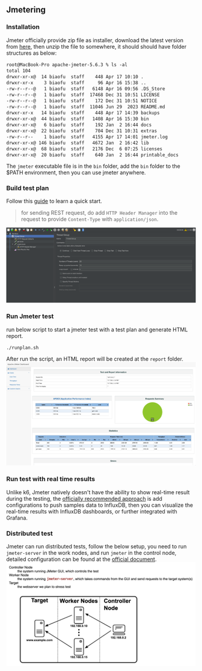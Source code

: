 Jmetering
--
### Installation
Jmeter officially provide zip file as installer, download the latest version from [here](https://jmeter.apache.org/download_jmeter.cgi), then unzip the file to somewhere, it should should have folder structures as below:
```commandline
root@MacBook-Pro apache-jmeter-5.6.3 % ls -al
total 104
drwxr-xr-x@  14 biaofu  staff    448 Apr 17 10:10 .
drwxr-xr-x    3 biaofu  staff     96 Apr 16 15:38 ..
-rw-r--r--@   1 biaofu  staff   6148 Apr 16 09:56 .DS_Store
-rw-r--r--@   1 biaofu  staff  17468 Dec 31 10:51 LICENSE
-rw-r--r--@   1 biaofu  staff    172 Dec 31 10:51 NOTICE
-rw-r--r--@   1 biaofu  staff  11046 Jun 29  2023 README.md
drwxr-xr-x   14 biaofu  staff    448 Apr 17 14:39 backups
drwxr-xr-x@  44 biaofu  staff   1408 Apr 16 15:30 bin
drwxr-xr-x@   6 biaofu  staff    192 Jan  2 16:44 docs
drwxr-xr-x@  22 biaofu  staff    704 Dec 31 10:31 extras
-rw-r--r--    1 biaofu  staff   4155 Apr 17 14:01 jmeter.log
drwxr-xr-x@ 146 biaofu  staff   4672 Jan  2 16:42 lib
drwxr-xr-x@  68 biaofu  staff   2176 Dec  6 07:25 licenses
drwxr-xr-x@  20 biaofu  staff    640 Jan  2 16:44 printable_docs
```
The `jmeter` executable file is in the `bin` folder, add the `bin` folder to the $PATH environment, then you can use jmeter anywhere.

### Build test plan
Follow this [guide](https://jmeter.apache.org/usermanual/build-web-test-plan.html) to learn a quick start.
> for sending REST request, do add `HTTP Header Manager` into the request to provide `Content-Type` with `application/json`.

![plan](./docs/images/plan.png)

### Run Jmeter test
run below script to start a jmeter test with a test plan and generate HTML report.
```shell
./runplan.sh
```
After run the script, an HTML report will be created at the `report` folder.
![report](docs/images/report.png)

### Run test with real time results
Unlike k6, Jmeter natively doesn't have the ability to show real-time result during the testing, the [officially recommended approach](https://jmeter.apache.org/usermanual/realtime-results.html) is add configurations to push samples data to InfluxDB, then you can visualize the real-time results with InfluxDB dashboards, or further integrated with Grafana.

### Distributed test
Jmeter can run distributed tests, follow the below setup, you need to run `jmeter-server` in the work nodes, and run `jmeter` in the control node, detailed configuration can be found at the [official document](https://jmeter.apache.org/usermanual/jmeter_distributed_testing_step_by_step.html).
![distributed](docs/images/distributed.png)
